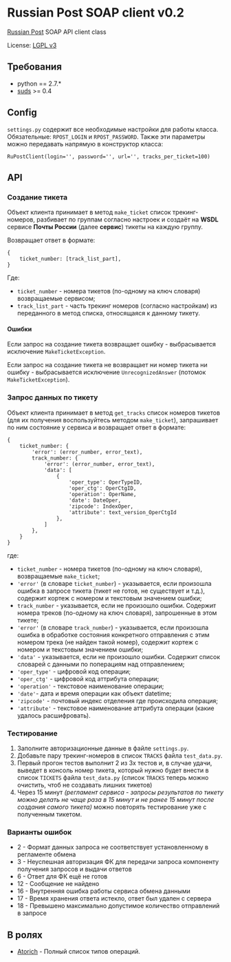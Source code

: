 Russian Post SOAP client v0.2
=============================

[Russian Post](http://www.russianpost.ru/) SOAP API client class

License: [LGPL v3](http://opensource.org/licenses/LGPL-3.0)

Требования
----------

* python == 2.7.*
* [suds](http://pypi.python.org/pypi/suds/0.4) >= 0.4

Config
------

`settings.py` содержит все необходимые настройки для работы класса.
Обязательные: `RPOST_LOGIN` и `RPOST_PASSWORD`. Также
эти параметры можно передавать напрямую в конструктор класса:

    RuPostClient(login='', password='', url='', tracks_per_ticket=100)

API
----

### Создание тикета

Объект клиента принимает в метод `make_ticket` список трекинг-номеров,
разбивает по группам согласно настроек и создаёт на **WSDL** сервисе **Почты
России** (далее **сервис**) тикеты на каждую группу.

Возвращает ответ в формате:

    {
        ticket_number: [track_list_part],
    }

Где:

* `ticket_number` - номера тикетов (по-одному на ключ словаря) возвращаемые
сервисом;
* `track_list_part` - часть трекинг номеров (согласно настройкам) из
переданного в метод списка, относящаяся к данному тикету.

#### Ошибки

Если запрос на создание тикета возвращает ошибку - выбрасывается
исключение `MakeTicketException`.

Если запрос на создание тикета не возвращает ни номер тикета ни ошибку -
выбрасывается исключение `UnrecognizedAnswer` (потомок `MakeTicketException`).

### Запрос данных по тикету

Объект клиента принимает в метод `get_tracks` список номеров тикетов (для их
получения воспользуйтесь методом `make_ticket`), запрашивает по ним состояние
у сервиса и возвращает ответ в формате:

    {
        ticket_number: {
            'error': (error_number, error_text),
            track_number: {
                'error': (error_number, error_text),
                'data': [
                    {
                        'oper_type': OperTypeID,
                        'oper_ctg': OperCtgID,
                        'operation': OperName,
                        'date': DateOper,
                        'zipcode': IndexOper,
                        'attribute': text_version_OperCtgId
                    },
                ]
            },
        }
    }

где:

* `ticket_number` - номера тикетов (по-одному на ключ словаря), возвращаемые
`make_ticket`;
* `'error'` (в словаре `ticket_number`) - указывается, если произошла ошибка
в запросе тикета (тикет не готов, не существует и т.д.), содержит кортеж с
номером и текстовым значением ошибки;
* `track_number` - указывается, если не произошло ошибки. Содержит номера
треков (по-одному на ключ словаря), запрошенные в этом тикете;
* `'error'` (в словаре `track_number`) - указывается, если произошла ошибка в
обработке состояния конкретного отправления с этим номером трека (не найден
такой номер), содержит кортеж с номером и текстовым значением ошибки;
* `'data'` - указывается, если не произошло ошибки. Содержит список словарей с
данными по поперациям над отправлением;
* `'oper_type'` - цифровой код операции;
* `'oper_ctg'` - цифровой код аттрибута операции;
* `'operation'` - текстовое наименование операции;
* `'date'`- дата и время операции как объект datetime;
* `'zipcode'` - почтовый индекс отделения где происходила операция;
* `'attribute'` - текстовое наименование аттрибута операции (какие удалось
расшифровать).

### Тестирование

1. Заполните авторизационные данные в файле `settings.py`.
1. Добавьте пару трекинг-номеров в список `TRACKS` файла `test_data.py`.
1. Первый прогон тестов выполнит 2 из 3х тестов и, в случае удачи, выведет в
консоль номер тикета, который нужно будет внести в список `TICKETS` файла
`test_data.py` (список `TRACKS` теперь можно очистить, чтоб не создавать
лишних тикетов)
1. Через 15 минут *(регламент сервиса - запросы результатов по тикету
можно делать не чаще раза в 15 минут и не ранее 15 минут после создания
самого тикета)* можно повторять тестирование уже с полученным тикетом.

### Варианты ошибок

* 2 - Формат данных запроса не соответствует установленному в регламенте обмена
* 3 - Неуспешная авторизация ФК для передачи запроса компоненту получения
запросов и выдачи ответов
* 6 - Ответ для ФК ещё не готов
* 12 - Сообщение не найдено
* 16 - Внутренняя ошибка работы сервиса обмена данными
* 17 - Время хранения ответа истекло, ответ был удален с сервера
* 18 - Превышено максимально допустимое количество отправлений в запросе

В ролях
-------

* [Atorich](https://github.com/Atorich) - Полный список типов операций.
